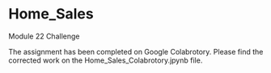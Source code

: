 # Home_Sales
 Module 22 Challenge

The assignment has been completed on Google Colabrotory. Please find the corrected work on the Home_Sales_Colabrotory.jpynb file. 
